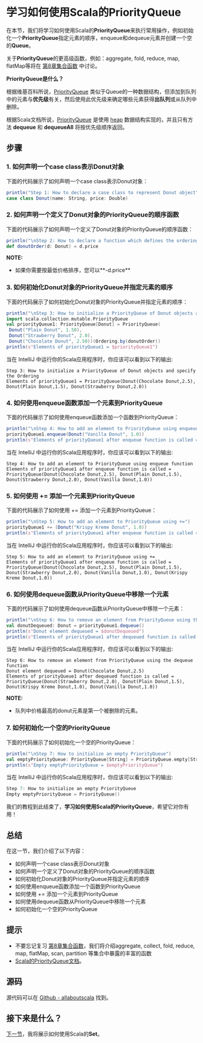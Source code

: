 # 学习如何使用Scala的PriorityQueue

在本节，我们将学习如何使用Scala的**PriorityQueue**来执行常用操作，例如初始化一个**PriorityQueue**指定元素的顺序，enqueue和dequeue元素并创建一个空的**Queue**。

关于**PriorityQueue**的更高级函数，例如：aggregate, fold, reduce, map, flatMap等将在 [第8章集合函数](tutorial/8_1.md) 中讨论。
 
**PriorityQueue是什么？**

根据维基百科所说，[PriorityQueue](https://en.wikipedia.org/wiki/Priority_queue) 类似于Queue的一种数据结构，但添加到队列中的元素与**优先级**有关，然后使用此优先级来确定哪些元素获得**出队列**或从队列中删除。

根据Scala文档所说，[PriorityQueue](http://www.scala-lang.org/api/current/#scala.collection.mutable.PriorityQueue) 是使用 [heap](https://en.wikipedia.org/wiki/Heap_(data_structure)) 数据结构实现的，并且只有方法 **dequeue** 和 **dequeueAll** 将按优先级顺序返回。

## 步骤

### 1. 如何声明一个case class表示Donut对象

下面的代码展示了如何声明一个case class表示Donut对象：

```scala
println("Step 1: How to declare a case class to represent Donut object")
case class Donut(name: String, price: Double)

```

### 2. 如何声明一个定义了Donut对象的PriorityQueue的顺序函数

下面的代码展示了如何声明一个定义了Donut对象的PriorityQueue的顺序函数：

```scala
println("\nStep 2: How to declare a function which defines the ordering of a PriorityQueue of Donut objects")
def donutOrder(d: Donut) = d.price

```

**NOTE:**

- 如果你需要按最低价格排序，您可以**-d.price**

### 3. 如何初始化Donut对象的PriorityQueue并指定元素的顺序

下面的代码展示了如何初始化Donut对象的PriorityQueue并指定元素的顺序：

```scala
println("\nStep 3: How to initialize a PriorityQueue of Donut objects and specify the Ordering")
import scala.collection.mutable.PriorityQueue
val priorityQueue1: PriorityQueue[Donut] = PriorityQueue(
 Donut("Plain Donut", 1.50),
 Donut("Strawberry Donut", 2.0),
 Donut("Chocolate Donut", 2.50))(Ordering.by(donutOrder))
println(s"Elements of priorityQueue1 = $priorityQueue1")

```

当在 IntelliJ 中运行你的Scala应用程序时，你应该可以看到以下的输出:

```
Step 3: How to initialize a PriorityQueue of Donut objects and specify the Ordering
Elements of priorityQueue1 = PriorityQueue(Donut(Chocolate Donut,2.5), Donut(Plain Donut,1.5), Donut(Strawberry Donut,2.0))

```

### 4. 如何使用enqueue函数添加一个元素到PriorityQueue

下面的代码展示了如何使用enqueue函数添加一个函数到PriorityQueue：

```scala
println("\nStep 4: How to add an element to PriorityQueue using enqueue function")
priorityQueue1.enqueue(Donut("Vanilla Donut", 1.0))
println(s"Elements of priorityQueue1 after enqueue function is called = $priorityQueue1")

```

当在 IntelliJ 中运行你的Scala应用程序时，你应该可以看到以下的输出:

```
Step 4: How to add an element to PriorityQueue using enqueue function
Elements of priorityQueue1 after enqueue function is called = PriorityQueue(Donut(Chocolate Donut,2.5), Donut(Plain Donut,1.5), Donut(Strawberry Donut,2.0), Donut(Vanilla Donut,1.0))

```

### 5. 如何使用 += 添加一个元素到PriorityQueue 

下面的代码展示了如何使用 += 添加一个元素到PriorityQueue：

```scala
println("\nStep 5: How to add an element to PriorityQueue using +=")
priorityQueue1 += (Donut("Krispy Kreme Donut", 1.0))
println(s"Elements of priorityQueue1 after enqueue function is called = $priorityQueue1")

```

当在 IntelliJ 中运行你的Scala应用程序时，你应该可以看到以下的输出:

```
Step 5: How to add an element to PriorityQueue using +=
Elements of priorityQueue1 after enqueue function is called = PriorityQueue(Donut(Chocolate Donut,2.5), Donut(Plain Donut,1.5), Donut(Strawberry Donut,2.0), Donut(Vanilla Donut,1.0), Donut(Krispy Kreme Donut,1.0))

```

### 6. 如何使用dequeue函数从PriorityQueue中移除一个元素

下面的代码展示了如何使用dequeue函数从PriorityQueue中移除一个元素：

```scala
println("\nStep 6: How to remove an element from PriorityQueue using the dequeue function")
val donutDequeued: Donut = priorityQueue1.dequeue()
println(s"Donut element dequeued = $donutDequeued")
println(s"Elements of priorityQueue1 after dequeued function is called = $priorityQueue1")

```

当在 IntelliJ 中运行你的Scala应用程序时，你应该可以看到以下的输出:

```
Step 6: How to remove an element from PriorityQueue using the dequeue function
Donut element dequeued = Donut(Chocolate Donut,2.5)
Elements of priorityQueue1 after dequeued function is called = PriorityQueue(Donut(Strawberry Donut,2.0), Donut(Plain Donut,1.5), Donut(Krispy Kreme Donut,1.0), Donut(Vanilla Donut,1.0))

```

**NOTE:**

- 队列中价格最高的donut元素是第一个被删除的元素。

### 7. 如何初始化一个空的PriorityQueue

下面的代码展示了如何初始化一个空的PriorityQueue：

```scala
println("\nStep 7: How to initialize an empty PriorityQueue")
val emptyPriorityQueue: PriorityQueue[String] = PriorityQueue.empty[String]
println(s"Empty emptyPriorityQueue = $emptyPriorityQueue")

```

当在 IntelliJ 中运行你的Scala应用程序时，你应该可以看到以下的输出:

```scala
Step 7: How to initialize an empty PriorityQueue
Empty emptyPriorityQueue = PriorityQueue()

```

我们的教程到此结束了，**学习如何使用Scala的PriorityQueue**，希望它对你有用！

## 总结

在这一节，我们介绍了以下内容：

- 如何声明一个case class表示Donut对象
- 如何声明一个定义了Donut对象的PriorityQueue的顺序函数
- 如何初始化Donut对象的PriorityQueue并指定元素的顺序
- 如何使用enqueue函数添加一个函数到PriorityQueue
- 如何使用 += 添加一个元素到PriorityQueue
- 如何使用dequeue函数从PriorityQueue中移除一个元素
- 如何初始化一个空的PriorityQueue


## 提示

- 不要忘记复习 [第8章集合函数](tutorial/8_1.md)，我们将介绍aggregate, collect, fold, reduce, map, flatMap, scan, partition 等集合中暴露的丰富的函数
- [Scala的PriorityQueue文档](http://www.scala-lang.org/api/current/#scala.collection.mutable.PriorityQueue)。

## 源码

源代码可以在 [Github - allaboutscala](https://github.com/nadimbahadoor/allaboutscala) 找到。

## 接下来是什么？

[下一节](7_12.md)，我将展示如何使用Scala的**Set**。
